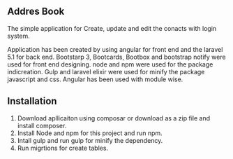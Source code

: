 ## Addres Book

The simple application for Create, update and edit the conacts with login system.

Application has been created by using angular for front end and the laravel 5.1 for back end. Bootstarp 3, Bootcards, Bootbox and bootstrap notify were used for front end designing. node and npm were used for the package indicreation. Gulp and laravel elixir were used for minify the package javascript and css. Angular has been used with module wise.

## Installation

1) Download apllicaiton using composar or download as a zip file and install composer.
2) Install Node and npm for this project and run npm.
3) Intall gulp and run gulp for minify the dependency.
4) Run migrtions for create tables.
